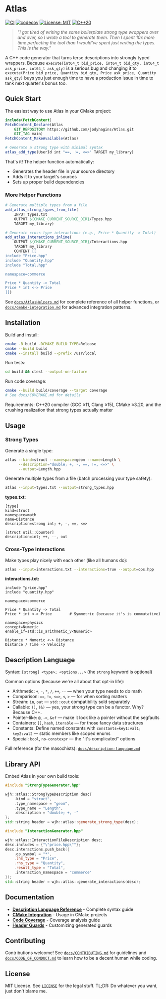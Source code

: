 # Atlas

[![CI](https://github.com/jodyhagins/Atlas/actions/workflows/ci.yml/badge.svg)](https://github.com/jodyhagins/Atlas/actions/workflows/ci.yml)
[![codecov](https://codecov.io/gh/jodyhagins/Atlas/branch/main/graph/badge.svg)](https://codecov.io/gh/jodyhagins/Atlas)
[![License: MIT](https://img.shields.io/badge/License-MIT-yellow.svg)](https://opensource.org/licenses/MIT)
[![C++20](https://img.shields.io/badge/C%2B%2B-20-blue.svg)](https://en.cppreference.com/w/cpp/20)

> *"I got tired of writing the same boilerplate strong type wrappers over and over, so I wrote a tool to generate them. Then I spent 10x more time perfecting the tool than I would've spent just writing the types. This is the way."*

A C++ code generator that turns terse descriptions into strongly typed wrappers.
Because `execute(int64_t bid_price, int64_t bid_qty, int64_t ask_price, int64_t ask_qty)`
is a serious bug and changing it to
`execute(Price bid_price, Quantity bid_qty, Price ask_price, Quantity ask_qty)`
buys you just enough time to have a production issue in time to tank next quarter's bonus too.

## Quick Start

The easiest way to use Atlas in your CMake project:

```cmake
include(FetchContent)
FetchContent_Declare(Atlas
    GIT_REPOSITORY https://github.com/jodyhagins/Atlas.git
    GIT_TAG main)
FetchContent_MakeAvailable(Atlas)

# Generate a strong type with minimal syntax
atlas_add_type(UserId int "==, !=, <=>" TARGET my_library)
```

That's it! The helper function automatically:
- Generates the header file in your source directory
- Adds it to your target's sources
- Sets up proper build dependencies

### More Helper Functions

```cmake
# Generate multiple types from a file
add_atlas_strong_types_from_file(
    INPUT types.txt
    OUTPUT ${CMAKE_CURRENT_SOURCE_DIR}/Types.hpp
    TARGET my_library)

# Generate cross-type interactions (e.g., Price * Quantity -> Total)
add_atlas_interactions_inline(
    OUTPUT ${CMAKE_CURRENT_SOURCE_DIR}/Interactions.hpp
    TARGET my_library
    CONTENT [[
include "Price.hpp"
include "Quantity.hpp"
include "Total.hpp"

namespace=commerce

Price * Quantity -> Total
Price * int <-> Price
]])
```

See [`docs/AtlasHelpers.md`](docs/AtlasHelpers.md) for complete reference of all helper functions, or [`docs/cmake-integration.md`](docs/cmake-integration.md) for advanced integration patterns.

## Installation

Build and install:
```bash
cmake -B build -DCMAKE_BUILD_TYPE=Release
cmake --build build
cmake --install build --prefix /usr/local
```

Run tests:
```bash
cd build && ctest --output-on-failure
```

Run code coverage:
```bash
cmake --build build/coverage --target coverage
# See docs/COVERAGE.md for details
```

Requirements: C++20 compiler (GCC ≥11, Clang ≥15), CMake ≥3.20, and the crushing realization that strong types actually matter

## Usage

### Strong Types

Generate a single type:
```bash
atlas --kind=struct --namespace=geom --name=Length \
      --description="double; +, -, ==, !=, <=>" \
      --output=Length.hpp
```

Generate multiple types from a file (batch processing your type safety):
```bash
atlas --input=types.txt --output=strong_types.hpp
```

**types.txt:**
```
[type]
kind=struct
namespace=math
name=Distance
description=strong int; +, -, ==, <=>

[struct util::Counter]
description=int; ++, --, out
```

### Cross-Type Interactions

Make types play nicely with each other (like all humans do):
```bash
atlas --input=interactions.txt --interactions=true --output=ops.hpp
```

**interactions.txt:**
```
include "price.hpp"
include "quantity.hpp"

namespace=commerce

Price * Quantity -> Total
Price * int <-> Price        # Symmetric (because it's is commutative)

namespace=physics
concept=Numeric
enable_if=std::is_arithmetic_v<Numeric>

Distance * Numeric <-> Distance
Distance / Time -> Velocity
```

## Description Language

Syntax: `[strong] <type>; <options...>` (the `strong` keyword is optional)

Common options (because we're all about that opt-in life):
- Arithmetic: `+`, `-`, `*`, `/`, `++`, `--` — when your type needs to do math
- Comparison: `==`, `!=`, `<=>`, `<`, `>` — for when sorting matters
- Stream: `in`, `out` — `std::cout` compatibility sold separately
- Callable: `()`, `(&)` — yes, your strong type can be a functor. Why? Because C++.
- Pointer-like: `@`, `->`, `&of` — make it look like a pointer without the segfaults
- Containers: `[]`, `hash`, `iterable` — for those fancy data structures
- Constants: Define named constants with `constants=key1:val1; key2:val2` — static members like scoped enums
- Special: `bool`, `no-constexpr` — the "it's complicated" options

Full reference (for the masochists): [`docs/description-language.md`](docs/description-language.md)

## Library API

Embed Atlas in your own build tools:

```cpp
#include "StrongTypeGenerator.hpp"

wjh::atlas::StrongTypeDescription desc{
    .kind = "struct",
    .type_namespace = "geom",
    .type_name = "Length",
    .description = "double; +, -"
};
std::string header = wjh::atlas::generate_strong_type(desc);
```

```cpp
#include "InteractionGenerator.hpp"

wjh::atlas::InteractionFileDescription desc;
desc.includes = {"\"price.hpp\""};
desc.interactions.push_back({
    .op_symbol = "*",
    .lhs_type = "Price",
    .rhs_type = "Quantity",
    .result_type = "Total",
    .interaction_namespace = "commerce"
});
std::string header = wjh::atlas::generate_interactions(desc);
```

## Documentation

- **[Description Language Reference](docs/description-language.md)** - Complete syntax guide
- **[CMake Integration](docs/cmake-integration.md)** - Usage in CMake projects
- **[Code Coverage](docs/COVERAGE.md)** - Coverage analysis guide
- **[Header Guards](docs/generated-header-guards.md)** - Customizing generated guards

## Contributing

Contributions welcome! See [`docs/CONTRIBUTING.md`](docs/CONTRIBUTING.md) for guidelines and [`docs/CODE_OF_CONDUCT.md`](docs/CODE_OF_CONDUCT.md) to learn how to be a decent human while coding.

## License

MIT License. See [`LICENSE`](LICENSE) for the legal stuff. TL;DR: Do whatever you want, just don't blame me.
